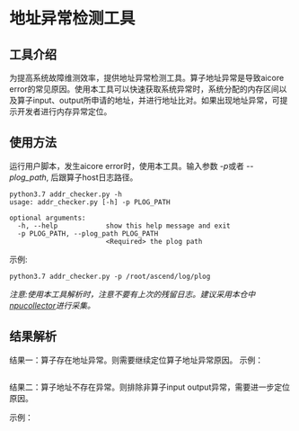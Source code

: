 # 地址异常检测工具
## 工具介绍
为提高系统故障维测效率，提供地址异常检测工具。算子地址异常是导致aicore error的常见原因。使用本工具可以快速获取系统异常时，系统分配的内存区间以及算子input、output所申请的地址，并进行地址比对。如果出现地址异常，可提示开发者进行内存异常定位。
## 使用方法
运行用户脚本，发生aicore error时，使用本工具。输入参数 *-p*或者 *--plog_path*, 后跟算子host日志路径。
```
python3.7 addr_checker.py -h
usage: addr_checker.py [-h] -p PLOG_PATH

optional arguments:
  -h, --help            show this help message and exit
  -p PLOG_PATH, --plog_path PLOG_PATH
                        <Required> the plog path

```
示例:
```
python3.7 addr_checker.py -p /root/ascend/log/plog
```
*注意:使用本工具解析时，注意不要有上次的残留日志。建议采用本仓中[npucollector](https://gitee.com/liuzhenyuhw/tools/tree/master/npucollector)进行采集。*
## 结果解析
结果一：算子存在地址异常。则需要继续定位算子地址异常原因。
示例：
```
```
结果二：算子地址不存在异常。则排除非算子input output异常，需要进一步定位原因。

示例：
```
```